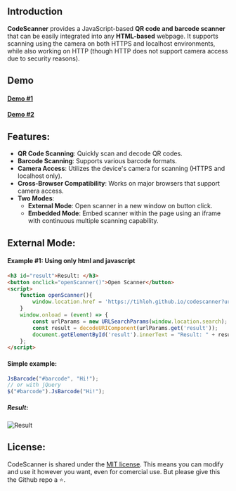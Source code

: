 Introduction
----
**CodeScanner** provides a JavaScript-based **QR code and barcode scanner** that can be easily integrated into any **HTML-based** webpage. It supports scanning using the camera on both HTTPS and localhost environments, while also working on HTTP (though HTTP does not support camera access due to security reasons).

Demo
----
#### [Demo #1](https://tihloh.github.io/codescanner/demo1.html)
#### [Demo #2](https://tihloh.github.io/codescanner/demo2.html)

Features:
----
* **QR Code Scanning**: Quickly scan and decode QR codes.
* **Barcode Scanning**: Supports various barcode formats.
* **Camera Access**: Utilizes the device's camera for scanning (HTTPS and localhost only).
* **Cross-Browser Compatibility**: Works on major browsers that support camera access.
* **Two Modes**:
  * **External Mode**: Open scanner in a new window on button click.
  * **Embedded Mode**: Embed scanner within the page using an iframe with continuous multiple scanning capability.

External Mode:
----

#### Example #1: Using only html and javascript
````html
<h3 id="result">Result: </h3>
<button onclick="openScanner()">Open Scanner</button>
<script>
    function openScanner(){
        window.location.href = 'https://tihloh.github.io/codescanner?url=' + encodeURIComponent(window.location.href);
    }
    window.onload = (event) => {
        const urlParams = new URLSearchParams(window.location.search);
        const result = decodeURIComponent(urlParams.get('result'));
        document.getElementById('result').innerText = "Result: " + result;
    };
</script>
````

#### Simple example:
````javascript
JsBarcode("#barcode", "Hi!");
// or with jQuery
$("#barcode").JsBarcode("Hi!");
````

##### Result:
![Result](https://s3-eu-west-1.amazonaws.com/js-barcode/barcodes/simple.svg)

License:
----
CodeScanner is shared under the [MIT license](https://raw.githubusercontent.com/tihloh/codescanner/main/LICENSE). This means you can modify and use it however you want, even for comercial use. But please give this the Github repo a :star:.

